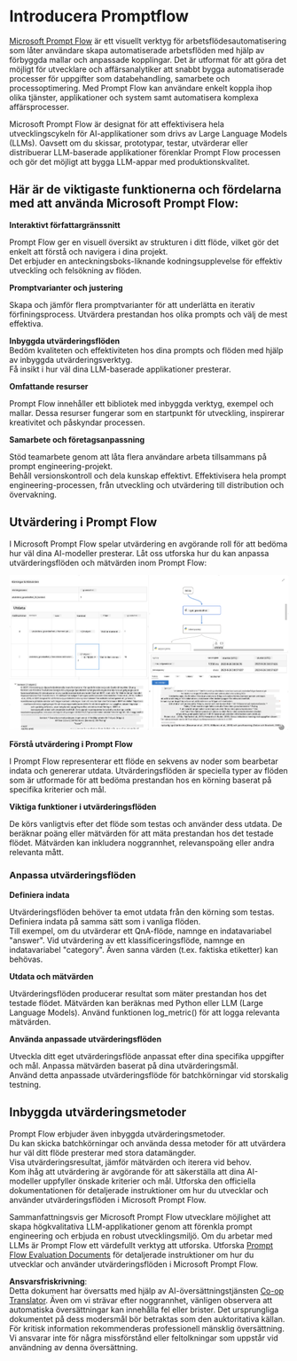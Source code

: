 <!--
CO_OP_TRANSLATOR_METADATA:
{
  "original_hash": "3cbe7629d254f1043193b7fe22524d55",
  "translation_date": "2025-07-16T22:41:19+00:00",
  "source_file": "md/01.Introduction/05/Promptflow.md",
  "language_code": "sv"
}
-->
# **Introducera Promptflow**

[Microsoft Prompt Flow](https://microsoft.github.io/promptflow/index.html?WT.mc_id=aiml-138114-kinfeylo) är ett visuellt verktyg för arbetsflödesautomatisering som låter användare skapa automatiserade arbetsflöden med hjälp av förbyggda mallar och anpassade kopplingar. Det är utformat för att göra det möjligt för utvecklare och affärsanalytiker att snabbt bygga automatiserade processer för uppgifter som databehandling, samarbete och processoptimering. Med Prompt Flow kan användare enkelt koppla ihop olika tjänster, applikationer och system samt automatisera komplexa affärsprocesser.

Microsoft Prompt Flow är designat för att effektivisera hela utvecklingscykeln för AI-applikationer som drivs av Large Language Models (LLMs). Oavsett om du skissar, prototypar, testar, utvärderar eller distribuerar LLM-baserade applikationer förenklar Prompt Flow processen och gör det möjligt att bygga LLM-appar med produktionskvalitet.

## Här är de viktigaste funktionerna och fördelarna med att använda Microsoft Prompt Flow:

**Interaktivt författargränssnitt**

Prompt Flow ger en visuell översikt av strukturen i ditt flöde, vilket gör det enkelt att förstå och navigera i dina projekt.  
Det erbjuder en anteckningsboks-liknande kodningsupplevelse för effektiv utveckling och felsökning av flöden.

**Promptvarianter och justering**

Skapa och jämför flera promptvarianter för att underlätta en iterativ förfiningsprocess. Utvärdera prestandan hos olika prompts och välj de mest effektiva.

**Inbyggda utvärderingsflöden**  
Bedöm kvaliteten och effektiviteten hos dina prompts och flöden med hjälp av inbyggda utvärderingsverktyg.  
Få insikt i hur väl dina LLM-baserade applikationer presterar.

**Omfattande resurser**

Prompt Flow innehåller ett bibliotek med inbyggda verktyg, exempel och mallar. Dessa resurser fungerar som en startpunkt för utveckling, inspirerar kreativitet och påskyndar processen.

**Samarbete och företagsanpassning**

Stöd teamarbete genom att låta flera användare arbeta tillsammans på prompt engineering-projekt.  
Behåll versionskontroll och dela kunskap effektivt. Effektivisera hela prompt engineering-processen, från utveckling och utvärdering till distribution och övervakning.

## Utvärdering i Prompt Flow

I Microsoft Prompt Flow spelar utvärdering en avgörande roll för att bedöma hur väl dina AI-modeller presterar. Låt oss utforska hur du kan anpassa utvärderingsflöden och mätvärden inom Prompt Flow:

![PFVizualise](../../../../../translated_images/pfvisualize.c1d9ca75baa2a2221667124fa82ba2307f74a34620b9c1eff2cfc1fa2972909b.sv.png)

**Förstå utvärdering i Prompt Flow**

I Prompt Flow representerar ett flöde en sekvens av noder som bearbetar indata och genererar utdata. Utvärderingsflöden är speciella typer av flöden som är utformade för att bedöma prestandan hos en körning baserat på specifika kriterier och mål.

**Viktiga funktioner i utvärderingsflöden**

De körs vanligtvis efter det flöde som testas och använder dess utdata. De beräknar poäng eller mätvärden för att mäta prestandan hos det testade flödet. Mätvärden kan inkludera noggrannhet, relevanspoäng eller andra relevanta mått.

### Anpassa utvärderingsflöden

**Definiera indata**

Utvärderingsflöden behöver ta emot utdata från den körning som testas. Definiera indata på samma sätt som i vanliga flöden.  
Till exempel, om du utvärderar ett QnA-flöde, namnge en indatavariabel "answer". Vid utvärdering av ett klassificeringsflöde, namnge en indatavariabel "category". Även sanna värden (t.ex. faktiska etiketter) kan behövas.

**Utdata och mätvärden**

Utvärderingsflöden producerar resultat som mäter prestandan hos det testade flödet. Mätvärden kan beräknas med Python eller LLM (Large Language Models). Använd funktionen log_metric() för att logga relevanta mätvärden.

**Använda anpassade utvärderingsflöden**

Utveckla ditt eget utvärderingsflöde anpassat efter dina specifika uppgifter och mål. Anpassa mätvärden baserat på dina utvärderingsmål.  
Använd detta anpassade utvärderingsflöde för batchkörningar vid storskalig testning.

## Inbyggda utvärderingsmetoder

Prompt Flow erbjuder även inbyggda utvärderingsmetoder.  
Du kan skicka batchkörningar och använda dessa metoder för att utvärdera hur väl ditt flöde presterar med stora datamängder.  
Visa utvärderingsresultat, jämför mätvärden och iterera vid behov.  
Kom ihåg att utvärdering är avgörande för att säkerställa att dina AI-modeller uppfyller önskade kriterier och mål. Utforska den officiella dokumentationen för detaljerade instruktioner om hur du utvecklar och använder utvärderingsflöden i Microsoft Prompt Flow.

Sammanfattningsvis ger Microsoft Prompt Flow utvecklare möjlighet att skapa högkvalitativa LLM-applikationer genom att förenkla prompt engineering och erbjuda en robust utvecklingsmiljö. Om du arbetar med LLMs är Prompt Flow ett värdefullt verktyg att utforska. Utforska [Prompt Flow Evaluation Documents](https://learn.microsoft.com/azure/machine-learning/prompt-flow/how-to-develop-an-evaluation-flow?view=azureml-api-2?WT.mc_id=aiml-138114-kinfeylo) för detaljerade instruktioner om hur du utvecklar och använder utvärderingsflöden i Microsoft Prompt Flow.

**Ansvarsfriskrivning**:  
Detta dokument har översatts med hjälp av AI-översättningstjänsten [Co-op Translator](https://github.com/Azure/co-op-translator). Även om vi strävar efter noggrannhet, vänligen observera att automatiska översättningar kan innehålla fel eller brister. Det ursprungliga dokumentet på dess modersmål bör betraktas som den auktoritativa källan. För kritisk information rekommenderas professionell mänsklig översättning. Vi ansvarar inte för några missförstånd eller feltolkningar som uppstår vid användning av denna översättning.